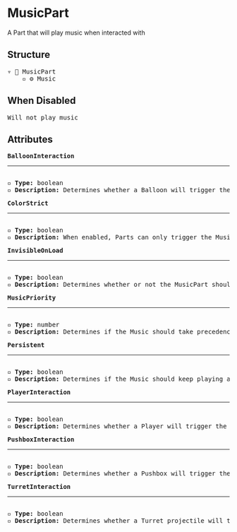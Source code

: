 # MusicPart

A Part that will play music when interacted with

## Structure
<pre>
▿ 🔲 MusicPart
    ▫️ ⚙️ Music
</pre>

## When Disabled
<pre>
Will not play music
</pre>

## Attributes
<pre>
<b>BalloonInteraction</b>  
<hr>
▫️ <b>Type:</b> boolean  
▫️ <b>Description:</b> Determines whether a Balloon will trigger the MusicPart  
</pre>

<pre>
<b>ColorStrict</b>  
<hr>
▫️ <b>Type:</b> boolean  
▫️ <b>Description:</b> When enabled, Parts can only trigger the MusicPart when they match the color of the MusicPart. However, Parts that belong to the player are exempt from this rule 
</pre>

<pre>
<b>InvisibleOnLoad</b>  
<hr>
▫️ <b>Type:</b> boolean  
▫️ <b>Description:</b> Determines whether or not the MusicPart should be invisible when the Tower loads
</pre>

<pre>
<b>MusicPriority</b>  
<hr>
▫️ <b>Type:</b> number   
▫️ <b>Description:</b> Determines if the Music should take precedence over the current Music
</pre>

<pre>
<b>Persistent</b>  
<hr>
▫️ <b>Type:</b> boolean   
▫️ <b>Description:</b> Determines if the Music should keep playing after the touching Object has stopped touching the MusicPart
</pre>

<pre>
<b>PlayerInteraction</b>  
<hr>
▫️ <b>Type:</b> boolean  
▫️ <b>Description:</b> Determines whether a Player will trigger the MusicPart  
</pre>

<pre>
<b>PushboxInteraction</b>  
<hr>
▫️ <b>Type:</b> boolean  
▫️ <b>Description:</b> Determines whether a Pushbox will trigger the MusicPart
</pre>

<pre>
<b>TurretInteraction</b>  
<hr>
▫️ <b>Type:</b> boolean  
▫️ <b>Description:</b> Determines whether a Turret projectile will trigger MusicPart
</pre>
